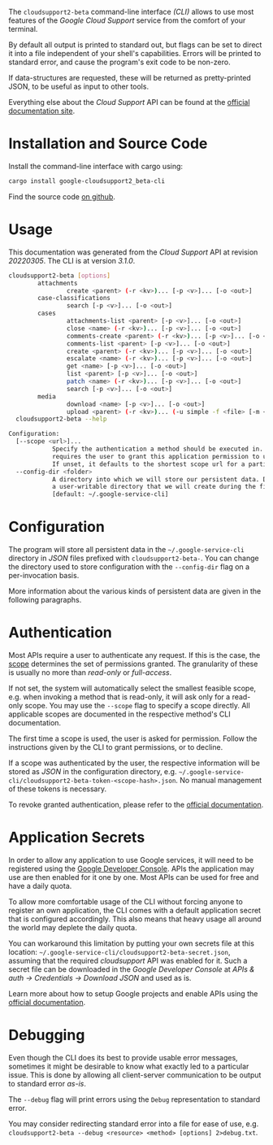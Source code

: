 <!---
DO NOT EDIT !
This file was generated automatically from 'src/mako/cli/README.md.mako'
DO NOT EDIT !
-->
The `cloudsupport2-beta` command-line interface *(CLI)* allows to use most features of the *Google Cloud Support* service from the comfort of your terminal.

By default all output is printed to standard out, but flags can be set to direct it into a file independent of your shell's
capabilities. Errors will be printed to standard error, and cause the program's exit code to be non-zero.

If data-structures are requested, these will be returned as pretty-printed JSON, to be useful as input to other tools.

Everything else about the *Cloud Support* API can be found at the
[official documentation site](https://cloud.google.com/support/docs/apis).

# Installation and Source Code

Install the command-line interface with cargo using:

```bash
cargo install google-cloudsupport2_beta-cli
```

Find the source code [on github](https://github.com/Byron/google-apis-rs/tree/main/gen/cloudsupport2_beta-cli).

# Usage

This documentation was generated from the *Cloud Support* API at revision *20220305*. The CLI is at version *3.1.0*.

```bash
cloudsupport2-beta [options]
        attachments
                create <parent> (-r <kv>)... [-p <v>]... [-o <out>]
        case-classifications
                search [-p <v>]... [-o <out>]
        cases
                attachments-list <parent> [-p <v>]... [-o <out>]
                close <name> (-r <kv>)... [-p <v>]... [-o <out>]
                comments-create <parent> (-r <kv>)... [-p <v>]... [-o <out>]
                comments-list <parent> [-p <v>]... [-o <out>]
                create <parent> (-r <kv>)... [-p <v>]... [-o <out>]
                escalate <name> (-r <kv>)... [-p <v>]... [-o <out>]
                get <name> [-p <v>]... [-o <out>]
                list <parent> [-p <v>]... [-o <out>]
                patch <name> (-r <kv>)... [-p <v>]... [-o <out>]
                search [-p <v>]... [-o <out>]
        media
                download <name> [-p <v>]... [-o <out>]
                upload <parent> (-r <kv>)... (-u simple -f <file> [-m <mime>]) [-p <v>]... [-o <out>]
  cloudsupport2-beta --help

Configuration:
  [--scope <url>]...
            Specify the authentication a method should be executed in. Each scope
            requires the user to grant this application permission to use it.
            If unset, it defaults to the shortest scope url for a particular method.
  --config-dir <folder>
            A directory into which we will store our persistent data. Defaults to
            a user-writable directory that we will create during the first invocation.
            [default: ~/.google-service-cli]

```

# Configuration

The program will store all persistent data in the `~/.google-service-cli` directory in *JSON* files prefixed with `cloudsupport2-beta-`.  You can change the directory used to store configuration with the `--config-dir` flag on a per-invocation basis.

More information about the various kinds of persistent data are given in the following paragraphs.

# Authentication

Most APIs require a user to authenticate any request. If this is the case, the [scope][scopes] determines the 
set of permissions granted. The granularity of these is usually no more than *read-only* or *full-access*.

If not set, the system will automatically select the smallest feasible scope, e.g. when invoking a
method that is read-only, it will ask only for a read-only scope. 
You may use the `--scope` flag to specify a scope directly. 
All applicable scopes are documented in the respective method's CLI documentation.

The first time a scope is used, the user is asked for permission. Follow the instructions given 
by the CLI to grant permissions, or to decline.

If a scope was authenticated by the user, the respective information will be stored as *JSON* in the configuration
directory, e.g. `~/.google-service-cli/cloudsupport2-beta-token-<scope-hash>.json`. No manual management of these tokens
is necessary.

To revoke granted authentication, please refer to the [official documentation][revoke-access].

# Application Secrets

In order to allow any application to use Google services, it will need to be registered using the 
[Google Developer Console][google-dev-console]. APIs the application may use are then enabled for it
one by one. Most APIs can be used for free and have a daily quota.

To allow more comfortable usage of the CLI without forcing anyone to register an own application, the CLI
comes with a default application secret that is configured accordingly. This also means that heavy usage
all around the world may deplete the daily quota.

You can workaround this limitation by putting your own secrets file at this location: 
`~/.google-service-cli/cloudsupport2-beta-secret.json`, assuming that the required *cloudsupport* API 
was enabled for it. Such a secret file can be downloaded in the *Google Developer Console* at 
*APIs & auth -> Credentials -> Download JSON* and used as is.

Learn more about how to setup Google projects and enable APIs using the [official documentation][google-project-new].


# Debugging

Even though the CLI does its best to provide usable error messages, sometimes it might be desirable to know
what exactly led to a particular issue. This is done by allowing all client-server communication to be 
output to standard error *as-is*.

The `--debug` flag will print errors using the `Debug` representation to standard error.

You may consider redirecting standard error into a file for ease of use, e.g. `cloudsupport2-beta --debug <resource> <method> [options] 2>debug.txt`.


[scopes]: https://developers.google.com/+/api/oauth#scopes
[revoke-access]: http://webapps.stackexchange.com/a/30849
[google-dev-console]: https://console.developers.google.com/
[google-project-new]: https://developers.google.com/console/help/new/